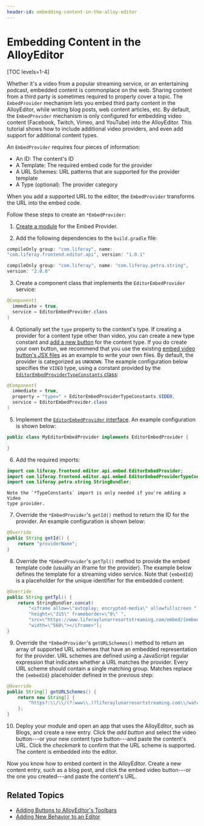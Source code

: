 ```yaml
---
header-id: embedding-content-in-the-alloy-editor
---
```


# Embedding Content in the AlloyEditor

[TOC levels=1-4]

Whether it's a video from a popular streaming service, or an entertaining 
podcast, embedded content is commonplace on the web. Sharing content from a 
third party is sometimes required to properly cover a topic. The `EmbedProvider` 
mechanism lets you embed third party content in the AlloyEditor, while writing 
blog posts, web content articles, etc. By default, the `EmbedProvider` mechanism 
is only configured for embedding video content 
(Facebook, Twitch, Vimeo, and YouTube) into the AlloyEditor. This tutorial shows 
how to include additional video providers, and even add support for additional 
content types. 

An `EmbedProvider` requires four pieces of information:

- An ID: The content's ID
- A Template: The required embed code for the provider
- A URL Schemes: URL patterns that are supported for the provider template
- A Type (optional): The provider category

When you add a supported URL to the editor, the `EmbedProvider` transforms the 
URL into the embed code. 

Follow these steps to create an `*EmbedProvider`:

1.  [Create a module](/docs/7-2/reference/-/knowledge_base/r/creating-a-project) 
    for the Embed Provider.

2.  Add the following dependencies to the `build.gradle` file:

```groovy
compileOnly group: "com.liferay", name:
"com.liferay.frontend.editor.api", version: "1.0.1"

compileOnly group: "com.liferay", name: "com.liferay.petra.string",
version: "2.0.0"
```

3.  Create a component class that implements the `EditorEmbedProvider` service:

```java
@Component(
  immediate = true,
  service = EditorEmbedProvider.class
)
```

4.  Optionally set the `type` property to the content's type. If creating a 
    provider for a content type other than video, you can create a new type 
    constant and 
    [add a new button](/docs/7-2/frameworks/-/knowledge_base/f/creating-new-buttons-for-alloyeditor) 
    for the content type. If you do create your own button, we recommend that 
    you use the existing 
    [embed video button's JSX files](https://github.com/liferay/liferay-portal/tree/7.2.x/modules/apps/frontend-editor/frontend-editor-api/src/main/java/com/liferay/frontend/editor/api/embed) 
    as an example to write your own files. By default, the provider is 
    categorized as `UNKNOWN`. The example configuration below specifies the 
    `VIDEO` type, using a constant provided by the 
    [`EditorEmbedProviderTypeConstants` class](https://github.com/liferay/liferay-portal/blob/7.2.x/modules/apps/frontend-editor/frontend-editor-api/src/main/java/com/liferay/frontend/editor/api/embed/EditorEmbedProviderTypeConstants.java):

```java
@Component(
  immediate = true,
  property = "type=" + EditorEmbedProviderTypeConstants.VIDEO,
  service = EditorEmbedProvider.class
)
```

5.  Implement the 
    [`EditorEmbedProvider` interface](https://github.com/liferay/liferay-portal/blob/7.2.x/modules/apps/frontend-editor/frontend-editor-api/src/main/java/com/liferay/frontend/editor/api/embed/EditorEmbedProvider.java). 
    An example configuration is shown below:

```java
public class MyEditorEmbedProvider implements EditorEmbedProvider {

}
```

6.  Add the required imports:

```java
import com.liferay.frontend.editor.api.embed.EditorEmbedProvider;
import com.liferay.frontend.editor.api.embed.EditorEmbedProviderTypeConstants;
import com.liferay.petra.string.StringBundler;
```

    Note the `*TypeConstants` import is only needed if you're adding a Video 
    type provider. 

7.  Override the `*EmbedProvider`'s `getId()` method to return the ID for the 
    provider. An example configuration is shown below:

```java
@Override
public String getId() {
	return "providerName";
}
```

8.  Override the `*EmbedProvider`'s `getTpl()` method to provide the embed 
    template code (usually an iframe for the provider). The example below 
    defines the template for a streaming video service. Note that `{embedId}` is 
    a placeholder for the unique identifier for the embedded content:

```java
@Override
public String getTpl() {
	return StringBundler.concat(
		"<iframe allow=\"autoplay; encrypted-media\" allowfullscreen ",
		"height=\"315\" frameborder=\"0\" ",
		"src=\"https://www.liferaylunarresortstreaming.com/embed/{embedId}?rel=0\" ",
		"width=\"560\"></iframe>");
}
```

9.  Override the `*EmbedProvider`'s `getURLSchemes()` method to return an array 
    of supported URL schemes that have an embedded representation for the 
    provider. URL schemes are defined using a JavaScript regular expression that 
    indicates whether a URL matches the provider. Every URL scheme should 
    contain a single matching group. Matches replace the `{embedId}` placeholder 
    defined in the previous step:

```java
@Override
public String[] getURLSchemes() {
	return new String[] {
		"https?:\\/\\/(?:www\\.)?liferaylunarresortstreaming.com\\/watch\\?v=(\\S*)$"
	};
}
```

10.  Deploy your module and open an app that uses the AlloyEditor, such as 
     Blogs, and create a new entry. Click the *add button* and select the video 
     button---or your new content type button---and paste the content's URL. 
     Click the *checkmark* to confirm that the URL scheme is supported. The 
     content is embedded into the editor. 

Now you know how to embed content in the AlloyEditor. Create a new content 
entry, such as a blog post, and click the embed video button---or the one you 
created---and paste the content's URL. 

## Related Topics

- [Adding Buttons to AlloyEditor's Toolbars](/docs/7-2/frameworks/-/knowledge_base/f/adding-buttons-to-alloyeditor-toolbars)
- [Adding New Behavior to an Editor](/docs/7-2/frameworks/-/knowledge_base/f/adding-new-behavior-to-an-editor)
